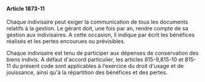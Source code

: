 #### Article 1873-11

Chaque indivisaire peut exiger la communication de tous les documents relatifs à la gestion. Le gérant doit, une fois par an, rendre compte de sa gestion aux indivisaires. A cette occasion, il indique par écrit les bénéfices réalisés et les pertes encourues ou prévisibles.

Chaque indivisaire est tenu de participer aux dépenses de conservation des biens indivis. A défaut d'accord particulier, les articles 815-9,815-10 et 815-11 du présent code sont applicables à l'exercice du droit d'usage et de jouissance, ainsi qu'à la répartition des bénéfices et des pertes.

